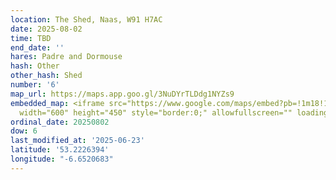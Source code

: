 ```yaml
---
location: The Shed, Naas, W91 H7AC
date: 2025-08-02
time: TBD
end_date: ''
hares: Padre and Dormouse
hash: Other
other_hash: Shed
number: '6'
map_url: https://maps.app.goo.gl/3NuDYrTLDdg1NYZs9
embedded_map: <iframe src="https://www.google.com/maps/embed?pb=!1m18!1m12!1m3!1d9554.9311470923!2d-6.6520683!3d53.22263935!2m3!1f0!2f0!3f0!3m2!1i1024!2i768!4f13.1!3m3!1m2!1s0x48677893c7c3a669%3A0x8b4c70906c5fc2f!2sNaas%20East%2C%20Naas%2C%20Co.%20Kildare%2C%20W91%20H7AC%2C%20Ireland!5e0!3m2!1sen!2sus!4v1750702869091!5m2!1sen!2sus"
  width="600" height="450" style="border:0;" allowfullscreen="" loading="lazy" referrerpolicy="no-referrer-when-downgrade"></iframe>
ordinal_date: 20250802
dow: 6
last_modified_at: '2025-06-23'
latitude: '53.2226394'
longitude: "-6.6520683"
---
```


